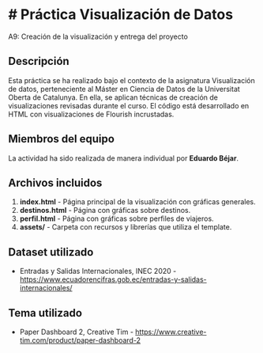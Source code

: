 # # Práctica Visualización de Datos
A9: Creación de la visualización y entrega del proyecto
 
## Descripción
Esta práctica se ha realizado bajo el contexto de la asignatura Visualización de datos, perteneciente al Máster en Ciencia de Datos de la Universitat Oberta de Catalunya. En ella, se aplican técnicas de creación de visualizaciones revisadas durante el curso. El código está desarrollado en HTML con visualizaciones de Flourish incrustadas.

## Miembros del equipo
La actividad ha sido realizada de manera individual por **Eduardo Béjar**.

## Archivos incluidos
1. **index.html** - Página principal de la visualización con gráficas generales.
2. **destinos.html** - Página con gráficas sobre destinos.
3. **perfil.html** - Página con gráficas sobre perfiles de viajeros.
4. **assets/** - Carpeta con recursos y librerías que utiliza el template.

## Dataset utilizado
- Entradas y Salidas Internacionales, INEC 2020 - https://www.ecuadorencifras.gob.ec/entradas-y-salidas-internacionales/

## Tema utilizado
- Paper Dashboard 2, Creative Tim - https://www.creative-tim.com/product/paper-dashboard-2

